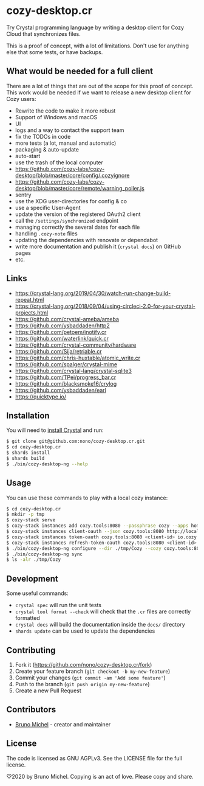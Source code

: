 # cozy-desktop.cr

Try Crystal programming language by writing a desktop client for Cozy Cloud
that synchronizes files.

This is a proof of concept, with a lot of limitations. Don't use for anything
else that some tests, or have backups.

## What would be needed for a full client

There are a lot of things that are out of the scope for this proof of concept.
This work would be needed if we want to release a new desktop client for Cozy
users:

- Rewrite the code to make it more robust
- Support of Windows and macOS
- UI
- logs and a way to contact the support team
- fix the TODOs in code
- more tests (a lot, manual and automatic)
- packaging & auto-update
- auto-start
- use the trash of the local computer
- https://github.com/cozy-labs/cozy-desktop/blob/master/core/config/.cozyignore
- https://github.com/cozy-labs/cozy-desktop/blob/master/core/remote/warning_poller.js
- sentry
- use the XDG user-directories for config & co
- use a specific User-Agent
- update the version of the registered OAuth2 client
- call the `/settings/synchronized` endpoint
- managing correctly the several dates for each file
- handling `.cozy-note` files
- updating the dependencies with renovate or dependabot
- write more documentation and publish it (`crystal docs`) on GitHub pages
- etc.

## Links

* https://crystal-lang.org/2019/04/30/watch-run-change-build-repeat.html
* https://crystal-lang.org/2018/09/04/using-circleci-2.0-for-your-crystal-projects.html
* https://github.com/crystal-ameba/ameba
* https://github.com/ysbaddaden/http2
* https://github.com/petoem/inotify.cr
* https://github.com/waterlink/quick.cr
* https://github.com/crystal-community/hardware
* https://github.com/Sija/retriable.cr
* https://github.com/chris-huxtable/atomic_write.cr
* https://github.com/spalger/crystal-mime
* https://github.com/crystal-lang/crystal-sqlite3
* https://github.com/TPei/progress_bar.cr
* https://github.com/blacksmoke16/crylog
* https://github.com/ysbaddaden/earl
* https://quicktype.io/

## Installation

You will need to [install Crystal](https://crystal-lang.org/install/) and run:

```sh
$ git clone git@github.com:nono/cozy-desktop.cr.git
$ cd cozy-desktop.cr
$ shards install
$ shards build
$ ./bin/cozy-desktop-ng --help
```

## Usage

You can use these commands to play with a local cozy instance:

```sh
$ cd cozy-desktop.cr
$ mkdir -p tmp
$ cozy-stack serve
$ cozy-stack instances add cozy.tools:8080 --passphrase cozy --apps home,store,drive,settings --email foo@cozy.tools --public-name Foo
$ cozy-stack instances client-oauth --json cozy.tools:8080 http://localhost:1234/ 'Cozy Fuse' github.com/nono/cozy-fuse
$ cozy-stack instances token-oauth cozy.tools:8080 <client-id> io.cozy.files
$ cozy-stack instances refresh-token-oauth cozy.tools:8080 <client-id> io.cozy.files
$ ./bin/cozy-desktop-ng configure --dir ./tmp/Cozy --cozy cozy.tools:8080 --token <token>
$ ./bin/cozy-desktop-ng sync
$ ls -alr ./tmp/Cozy
```

## Development

Some useful commands:

- `crystal spec` will run the unit tests
- `crystal tool format --check` will check that the `.cr` files are correctly
  formatted
- `crystal docs` will build the documentation inside the `docs/` directory
- `shards update` can be used to update the dependencies

## Contributing

1. Fork it (<https://github.com/nono/cozy-desktop.cr/fork>)
2. Create your feature branch (`git checkout -b my-new-feature`)
3. Commit your changes (`git commit -am 'Add some feature'`)
4. Push to the branch (`git push origin my-new-feature`)
5. Create a new Pull Request

## Contributors

- [Bruno Michel](https://github.com/nono) - creator and maintainer

## License

The code is licensed as GNU AGPLv3. See the LICENSE file for the full license.

♡2020 by Bruno Michel. Copying is an act of love. Please copy and share.
